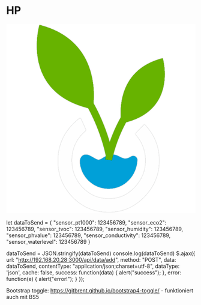 # HP
![Logo](img/hydropoc.png)

let dataToSend = {
    "sensor_pt1000": 123456789,
    "sensor_eco2": 123456789,
    "sensor_tvoc": 123456789,
    "sensor_humidity": 123456789,
    "sensor_phvalue": 123456789,
    "sensor_conductivity": 123456789,
    "sensor_waterlevel": 123456789
}

dataToSend = JSON.stringify(dataToSend)
console.log(dataToSend)
$.ajax({
    url: "http://192.168.20.28:3000/api/data/add",
    method: "POST",
    data: dataToSend,
    contentType: "application/json;charset=utf-8",
    dataType: 'json',
    cache: false,
    success: function(data) {
        alert("success");
    },
    error: function(e) {
        alert("error!");
    }
});

Bootstrap toggle: https://gitbrent.github.io/bootstrap4-toggle/ - funktioniert auch mit BS5
